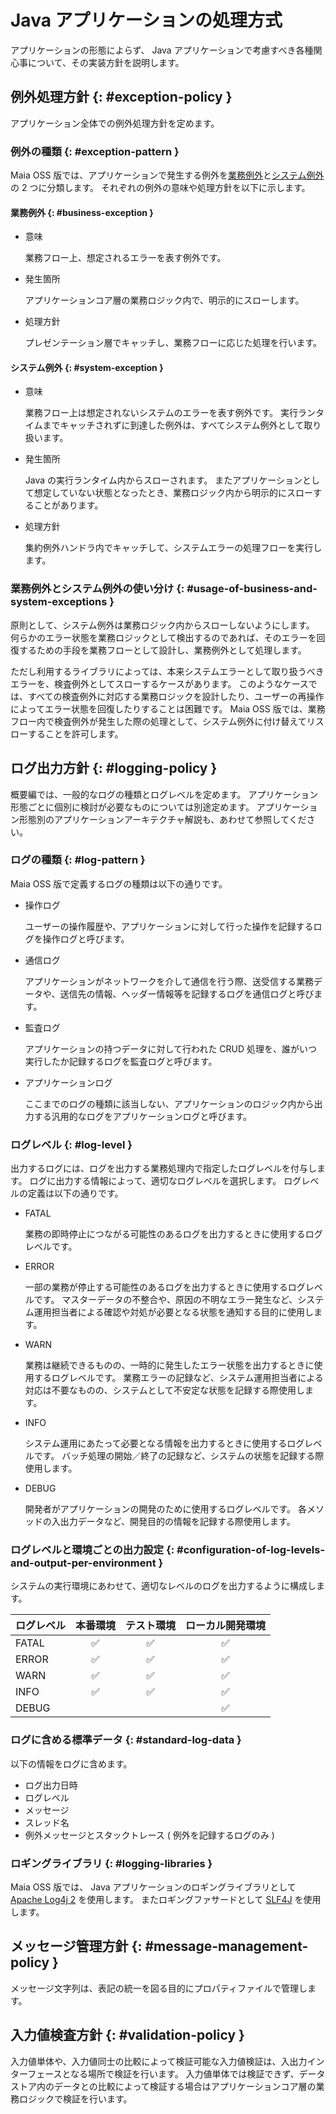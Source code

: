 # Java アプリケーションの処理方式

アプリケーションの形態によらず、 Java アプリケーションで考慮すべき各種関心事について、その実装方針を説明します。

## 例外処理方針 {: #exception-policy }

アプリケーション全体での例外処理方針を定めます。

### 例外の種類 {: #exception-pattern }

Maia OSS 版では、アプリケーションで発生する例外を[業務例外](#business-exception)と[システム例外](#system-exception)の 2 つに分類します。
それぞれの例外の意味や処理方針を以下に示します。

#### 業務例外 {: #business-exception }

- 意味

    業務フロー上、想定されるエラーを表す例外です。

- 発生箇所

    アプリケーションコア層の業務ロジック内で、明示的にスローします。

- 処理方針

    プレゼンテーション層でキャッチし、業務フローに応じた処理を行います。

#### システム例外 {: #system-exception }

- 意味

    業務フロー上は想定されないシステムのエラーを表す例外です。
    実行ランタイムまでキャッチされずに到達した例外は、すべてシステム例外として取り扱います。

- 発生箇所

    Java の実行ランタイム内からスローされます。
    またアプリケーションとして想定していない状態となったとき、業務ロジック内から明示的にスローすることがあります。

- 処理方針

    集約例外ハンドラ内でキャッチして、システムエラーの処理フローを実行します。

### 業務例外とシステム例外の使い分け {: #usage-of-business-and-system-exceptions }

原則として、システム例外は業務ロジック内からスローしないようにします。
何らかのエラー状態を業務ロジックとして検出するのであれば、そのエラーを回復するための手段を業務フローとして設計し、業務例外として処理します。

ただし利用するライブラリによっては、本来システムエラーとして取り扱うべきエラーを、検査例外としてスローするケースがあります。
このようなケースでは、すべての検査例外に対応する業務ロジックを設計したり、ユーザーの再操作によってエラー状態を回復したりすることは困難です。
Maia OSS 版では、業務フロー内で検査例外が発生した際の処理として、システム例外に付け替えてリスローすることを許可します。

## ログ出力方針 {: #logging-policy }

概要編では、一般的なログの種類とログレベルを定めます。
アプリケーション形態ごとに個別に検討が必要なものについては別途定めます。
アプリケーション形態別のアプリケーションアーキテクチャ解説も、あわせて参照してください。

### ログの種類 {: #log-pattern }

Maia OSS 版で定義するログの種類は以下の通りです。

- 操作ログ

    ユーザーの操作履歴や、アプリケーションに対して行った操作を記録するログを操作ログと呼びます。

- 通信ログ

    アプリケーションがネットワークを介して通信を行う際、送受信する業務データや、送信先の情報、ヘッダー情報等を記録するログを通信ログと呼びます。

- 監査ログ

    アプリケーションの持つデータに対して行われた CRUD 処理を、誰がいつ実行したか記録するログを監査ログと呼びます。

- アプリケーションログ

    ここまでのログの種類に該当しない、アプリケーションのロジック内から出力する汎用的なログをアプリケーションログと呼びます。

### ログレベル {: #log-level }

出力するログには、ログを出力する業務処理内で指定したログレベルを付与します。
ログに出力する情報によって、適切なログレベルを選択します。
ログレベルの定義は以下の通りです。

- FATAL

    業務の即時停止につながる可能性のあるログを出力するときに使用するログレベルです。

- ERROR

    一部の業務が停止する可能性のあるログを出力するときに使用するログレベルです。
    マスターデータの不整合や、原因の不明なエラー発生など、システム運用担当者による確認や対処が必要となる状態を通知する目的に使用します。

- WARN

    業務は継続できるものの、一時的に発生したエラー状態を出力するときに使用するログレベルです。
    業務エラーの記録など、システム運用担当者による対応は不要なものの、システムとして不安定な状態を記録する際使用します。

- INFO

    システム運用にあたって必要となる情報を出力するときに使用するログレベルです。
    バッチ処理の開始／終了の記録など、システムの状態を記録する際使用します。

- DEBUG

    開発者がアプリケーションの開発のために使用するログレベルです。
    各メソッドの入出力データなど、開発目的の情報を記録する際使用します。

### ログレベルと環境ごとの出力設定 {: #configuration-of-log-levels-and-output-per-environment }

システムの実行環境にあわせて、適切なレベルのログを出力するように構成します。

| ログレベル |      本番環境      |     テスト環境     |  ローカル開発環境  |
| ---------- | :----------------: | :----------------: | :----------------: |
| FATAL      | :white_check_mark: | :white_check_mark: | :white_check_mark: |
| ERROR      | :white_check_mark: | :white_check_mark: | :white_check_mark: |
| WARN       | :white_check_mark: | :white_check_mark: | :white_check_mark: |
| INFO       | :white_check_mark: | :white_check_mark: | :white_check_mark: |
| DEBUG      |                    |                    | :white_check_mark: |

### ログに含める標準データ {: #standard-log-data }

以下の情報をログに含めます。

- ログ出力日時
- ログレベル
- メッセージ
- スレッド名
- 例外メッセージとスタックトレース ( 例外を記録するログのみ )

### ロギングライブラリ {: #logging-libraries }

Maia OSS 版では、 Java アプリケーションのロギングライブラリとして [Apache Log4j 2](https://logging.apache.org/log4j/2.x/) を使用します。
またロギングファサードとして [SLF4J](https://www.slf4j.org/) を使用します。

## メッセージ管理方針 {: #message-management-policy }

メッセージ文字列は、表記の統一を図る目的にプロパティファイルで管理します。

<!-- ### トランザクション管理 -->

## 入力値検査方針 {: #validation-policy }

入力値単体や、入力値同士の比較によって検証可能な入力値検証は、入出力インターフェースとなる場所で検証を行います。
入力値単体では検証できず、データストア内のデータとの比較によって検証する場合はアプリケーションコア層の業務ロジックで検証を行います。

<!-- ### セキュリティ対策 -->
